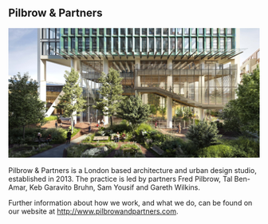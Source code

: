 ## Pilbrow & Partners

![Edge](img/edge.jpg)

Pilbrow & Partners is a London based architecture and urban design studio, established in 2013. The practice is led by partners Fred Pilbrow, Tal Ben-Amar, Keb Garavito Bruhn, Sam Yousif and Gareth Wilkins.

Further information about how we work, and what we do, can be found on our website at http://www.pilbrowandpartners.com.

<!--
🙋‍♀️ A short introduction - what is your organization all about?
🌈 Contribution guidelines - how can the community get involved?
👩‍💻 Useful resources - where can the community find your docs? Is there anything else the community should know?
🍿 Fun facts - what does your team eat for breakfast?
🧙 Remember, you can do mighty things with the power of [Markdown](https://guides.github.com/features/mastering-markdown/)
-->

